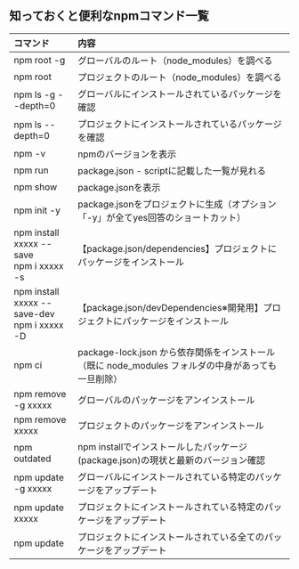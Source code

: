 
## 知っておくと便利なnpmコマンド一覧
| コマンド                     | 内容                                                                                                 | 
| :--------------------------- | :--------------------------------------------------------------------------------------------------- | 
| npm root -g                  | グローバルのルート（node_modules）を調べる                                                           | 
| npm root                     | プロジェクトのルート（node_modules）を調べる                                                         | 
| npm ls -g --depth=0          | グローバルにインストールされているパッケージを確認                                                   | 
| npm ls --depth=0             | プロジェクトにインストールされているパッケージを確認                                                 | 
| npm -v                       | npmのバージョンを表示                                                                                | 
| npm run                      | package.json - scriptに記載した一覧が見れる                                                          | 
| npm show                     | package.jsonを表示                                                                                   | 
| npm init -y                  | package.jsonをプロジェクトに生成（オプション「-y」が全てyes回答のショートカット）                    | 
| npm install xxxxx --save<br>npm i xxxxx -s     | 【package.json/dependencies】プロジェクトにパッケージをインストール           | 
| npm install xxxxx --save-dev<br>npm i xxxxx -D | 【package.json/devDependencies※開発用】プロジェクトにパッケージをインストール | 
| npm ci                       | package-lock.json から依存関係をインストール（既に node_modules フォルダの中身があっても一旦削除）| 
| npm remove -g xxxxx          | グローバルのパッケージをアンインストール                                                             | 
| npm remove xxxxx             | プロジェクトのパッケージをアンインストール                                                           | 
| npm outdated                 | npm installでインストールしたパッケージ(package.json)の現状と最新のバージョン確認                     | 
| npm update -g xxxxx          | グローバルにインストールされている特定のパッケージをアップデート                     | 
| npm update xxxxx             | プロジェクトにインストールされている特定のパッケージをアップデート                     | 
| npm update                   | プロジェクトにインストールされている全てのパッケージをアップデート                     | 









